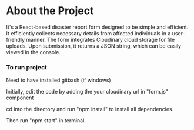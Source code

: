 # About the Project

It's a React-based disaster report form designed to be simple and efficient. It efficiently collects necessary details from affected individuals in a user-friendly manner. The form integrates Cloudinary cloud storage for file uploads. Upon submission, it returns a JSON string, which can be easily viewed in the console.

### To run project

Need to have installed gitbash (if windows)

Initially, edit the code by adding the your cloudinary url in "form.js" component

cd into the directory and run "npm install" to install all dependencies.

Then run "npm start" in terminal.
